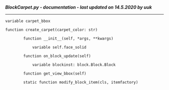 ***BlockCarpet.py - documentation - last updated on 14.5.2020 by uuk***
___

    variable carpet_bbox

    function create_carpet(carpet_color: str)

            function __init__(self, *args, **kwargs)

                variable self.face_solid

            function on_block_update(self)

                variable blockinst: block.Block.Block

            function get_view_bbox(self)

            static function modify_block_item(cls, itemfactory)